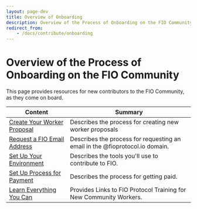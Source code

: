 ```yaml
---
layout: page-dev
title: Overview of Onboarding
description: Overview of the Process of Onboarding on the FIO Community
redirect_from:
    - /docs/contribute/onboarding
---
```


# Overview of the Process of Onboarding on the FIO Community

This page provides resources for new contributors to the FIO Community, as they come on board.

|Content|Summary|
|---|---|
|[Create Your Worker Proposal]({{site.baseurl}}/docs/contribute/onboarding-workerprop) |Describes the process for creating new worker proposals|
|[Request a FIO Email Address]({{site.baseurl}}/docs/contribute/onboarding-email)|Describes the process for requesting an email in the @fioprotocol.io domain.|
|[Set Up Your Environment]({{site.baseurl}}/docs/contribute/onboarding-tools)|Describes the tools you'll use to contribute to FIO.|
|[Set Up Process for Payment]({{site.baseurl}}/docs/contribute/onboarding-getpaid)|Describes the process for getting paid.|
|[Learn Everything You Can](https://fioprotocol.atlassian.net/wiki/spaces/FC/pages/310575668/FIO+Protocol+Training+for+New+Community+Workers)|Provides Links to FIO Protocol Training for New Community Workers.|
